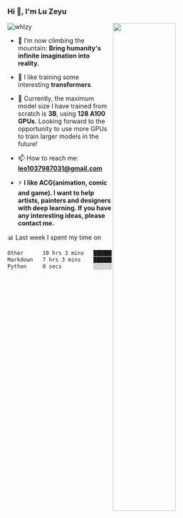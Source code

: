 ### Hi 👋, I'm Lu Zeyu

<img src="https://komarev.com/ghpvc/?username=whlzy&label=Profile%20views&color=0e75b6&style=flat" alt="whlzy" />
<img align="right" width="53%" src="https://github-readme-stats.vercel.app/api?username=whlzy&show_icons=true">

- 🔭 I’m now climbing the mountain: **Bring humanity's infinite imagination into reality.**

- 🌄 I like training some interesting **transformers**.

- 🌠 Currently, the maximum model size I have trained from scratch is **3B**, using **128 A100 GPUs**. Looking forward to the opportunity to use more GPUs to train larger models in the future!

- 📫 How to reach me: **leo1037987031@gmail.com**

- ⚡ **I like ACG(animation, comic and game). I want to help artists, painters and designers with deep learning. If you have any interesting ideas, please contact me.**

📊 Last week I spent my time on

<!--START_SECTION:waka-->

```txt
Other      10 hrs 3 mins   ██████████████▓░░░░░░░░░░   58.75 %
Markdown   7 hrs 3 mins    ██████████▒░░░░░░░░░░░░░░   41.20 %
Python     0 secs          ░░░░░░░░░░░░░░░░░░░░░░░░░   00.05 %
```

<!--END_SECTION:waka-->

